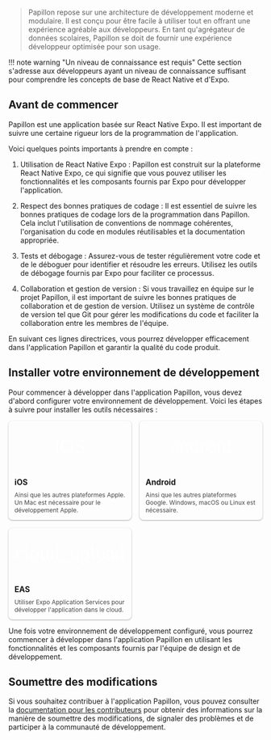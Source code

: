 # Introduction à Papillon

> Papillon repose sur une architecture de développement moderne et modulaire. Il est conçu pour être facile à utiliser tout en offrant une expérience agréable aux développeurs. En tant qu'agrégateur de données scolaires, Papillon se doit de fournir une expérience développeur optimisée pour son usage.

!!! note warning "Un niveau de connaissance est requis"
    Cette section s'adresse aux développeurs ayant un niveau de connaissance suffisant pour comprendre les concepts de base de React Native et d'Expo.

## Avant de commencer

Papillon est une application basée sur React Native Expo. Il est important de suivre une certaine rigueur lors de la programmation de l'application.

Voici quelques points importants à prendre en compte :

1. Utilisation de React Native Expo : Papillon est construit sur la plateforme React Native Expo, ce qui signifie que vous pouvez utiliser les fonctionnalités et les composants fournis par Expo pour développer l'application.

2. Respect des bonnes pratiques de codage : Il est essentiel de suivre les bonnes pratiques de codage lors de la programmation dans Papillon. Cela inclut l'utilisation de conventions de nommage cohérentes, l'organisation du code en modules réutilisables et la documentation appropriée.

3. Tests et débogage : Assurez-vous de tester régulièrement votre code et de le déboguer pour identifier et résoudre les erreurs. Utilisez les outils de débogage fournis par Expo pour faciliter ce processus.

4. Collaboration et gestion de version : Si vous travaillez en équipe sur le projet Papillon, il est important de suivre les bonnes pratiques de collaboration et de gestion de version. Utilisez un système de contrôle de version tel que Git pour gérer les modifications du code et faciliter la collaboration entre les membres de l'équipe.

En suivant ces lignes directrices, vous pourrez développer efficacement dans l'application Papillon et garantir la qualité du code produit.

## Installer votre environnement de développement

Pour commencer à développer dans l'application Papillon, vous devez d'abord configurer votre environnement de développement. Voici les étapes à suivre pour installer les outils nécessaires :

<div class="cards">
  <a href="/development/app/ios" class="card">
    <span class="material-symbols-outlined">
      iOS
    </span>
    <h3>iOS</h3>
    <p>
        Ainsi que les autres plateformes Apple. Un Mac est nécessaire pour le développement Apple.
    </p>
  </a>
  <a href="/development/app/android" class="card">
    <span class="material-symbols-outlined">
      android
    </span>
    <h3>Android</h3>
    <p>
        Ainsi que les autres plateformes Google. Windows, macOS ou Linux est nécessaire.
    </p>
  </a>
  <a href="/development/app/eas" class="card">
    <span class="material-symbols-outlined">
      cloud_upload
    </span>
    <h3>EAS</h3>
    <p>
      Utiliser Expo Application Services pour développer l'application dans le cloud.
    </p>
  </a>
</div>

Une fois votre environnement de développement configuré, vous pourrez commencer à développer dans l'application Papillon en utilisant les fonctionnalités et les composants fournis par l'équipe de design et de développement.

## Soumettre des modifications

Si vous souhaitez contribuer à l'application Papillon, vous pouvez consulter la [documentation pour les contributeurs](/contribute/intro.md) pour obtenir des informations sur la manière de soumettre des modifications, de signaler des problèmes et de participer à la communauté de développement.


<style>
  @import url('https://fonts.googleapis.com/css2?family=Material+Symbols+Outlined');

  .material-symbols-outlined {
    font-family: 'Material Symbols Outlined';
    font-weight: normal;
    font-style: normal;
    font-size: 24px;  /* Preferred icon size */
    display: inline-block;
    line-height: 1;
    text-transform: none;
    letter-spacing: normal;
    word-wrap: normal;
    white-space: nowrap;
    direction: ltr;
  }

  #_1, h1 {
    visibility: hidden;
  }
  .head_container {
    display: flex;
    align-items: center;
    justify-content: flex-start;
    gap: 16px;
    margin-bottom: 24px;
    margin-top: -78px;
  }
  .logo_main {
    width: 60px;
    height: 60px;
  }
  .head_title {
    display: flex;
    flex-direction: column;
    gap: 4px;
  }
  .head_title_1 {
    margin: 0;
    font-size: 1.3em;
    line-height: 1.2;
    font-weight: bold;
  }

  .head_title_2 {
    margin: 0;
    font-size: 1em;
    line-height: 1.2;
    opacity: 0.7;
  }

  .cards {
    display: grid;
    grid-template-columns: repeat(auto-fill, minmax(200px, 1fr));
    gap: 16px;
  }

  .card {
    display: flex;
    flex-direction: column;
    gap: 0px;
    padding: 0px;
    border-radius: 8px;

    background-color: var(--md-admonition-bg-color);
    border: 1px solid var(--md-default-fg-color--lighter);

    text-decoration: none;
    color: var(--md-default-fg-color);

    overflow: hidden;

    box-shadow: 0px 1px 3px #00000055;
  }

  .card:hover {
    box-shadow: 0px 2px 6px #00000055;
    transform: translateY(-2px);
  }

  .card * {
    margin: 0;
    padding: 0;
    text-decoration: none;
    color: var(--md-default-fg-color);
  }

  .card .material-symbols-outlined {
    padding: 10px;
    background-color: var(--md-primary-fg-color);

    height: 80px;

    display: flex;
    align-items: center;
    justify-content: center;
    
    color: #fff;
    font-size: 40px;
  }

  .card_secondary .material-symbols-outlined {
    background-color: var(--md-default-fg-color--lightest);
    color: var(--md-admonition-fg-color);
  }

  .card h3 {
    font-size: 1.1em;
    font-weight: bold;
    text-align: left;
    margin: 12px 12px;
    padding: 0;
    margin-bottom: 8px;
  }

  .card p {
    font-size: 0.85em;
    opacity: 0.8;
    text-align: left;
    margin: 0 12px;
    padding: 0;
    margin-bottom: 12px;
  }
</style>
